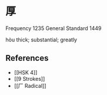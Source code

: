 # 厚
Frequency 1235
General Standard 1449

hòu
thick; substantial; greatly

## References
- [[HSK 4]]
- [[9 Strokes]]
- [[厂 Radical]]